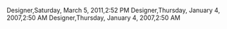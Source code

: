 ﻿Designer,Saturday, March 5, 2011,2:52 PMDesigner,Thursday, January 4, 2007,2:50 AMDesigner,Thursday, January 4, 2007,2:50 AM